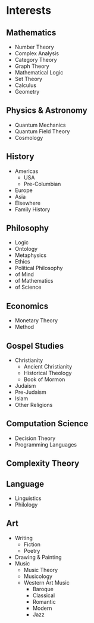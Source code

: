 # Interests
## Mathematics
- Number Theory
- Complex Analysis
- Category Theory
- Graph Theory
- Mathematical Logic
- Set Theory
- Calculus
- Geometry
## Physics & Astronomy
- Quantum Mechanics
- Quantum Field Theory
- Cosmology
## History
- Americas
  - USA
  - Pre-Columbian
- Europe
- Asia
- Elsewhere
- Family History
## Philosophy
- Logic
- Ontology
- Metaphysics
- Ethics
- Political Philosophy
- of Mind
- of Mathematics
- of Science
## Economics
- Monetary Theory
- Method
## Gospel Studies
- Christianity
  - Ancient Christianity
  - Historical Theology
  - Book of Mormon
- Judaism
- Pre-Judaism
- Islam
- Other Religions
## Computation Science
- Decision Theory
- Programming Languages
## Complexity Theory
## Language
- Linguistics
- Philology
## Art
- Writing
  - Fiction
  - Poetry
- Drawing & Painting
- Music
  - Music Theory
  - Musicology
  - Western Art Music
    - Baroque
    - Classical
    - Romantic
    - Modern
    - Jazz
